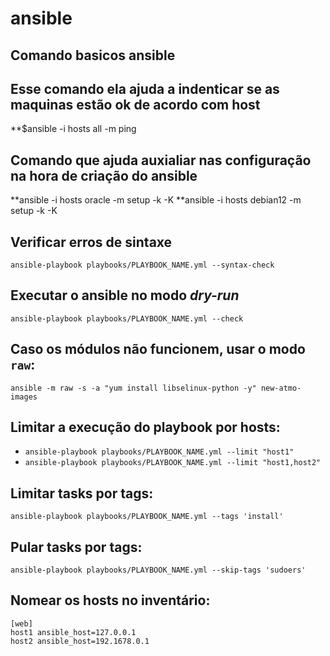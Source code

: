 # ansible

## Comando basicos ansible
## Esse comando ela ajuda a indenticar se as maquinas estão ok de acordo com host
**$ansible -i hosts all -m ping
## Comando que ajuda auxialiar nas configuração na hora de criação do ansible
**ansible -i hosts oracle -m setup -k -K 
**ansible -i hosts debian12 -m setup -k -K 

## Verificar erros de sintaxe
`ansible-playbook playbooks/PLAYBOOK_NAME.yml --syntax-check`

## Executar o ansible no modo *dry-run*
`ansible-playbook playbooks/PLAYBOOK_NAME.yml --check`

## Caso os módulos não funcionem, usar o modo `raw`:
`ansible -m raw -s -a "yum install libselinux-python -y" new-atmo-images`

## Limitar a execução do playbook por hosts:
* `ansible-playbook playbooks/PLAYBOOK_NAME.yml --limit "host1"`
* `ansible-playbook playbooks/PLAYBOOK_NAME.yml --limit "host1,host2"`

## Limitar tasks por tags:
`ansible-playbook playbooks/PLAYBOOK_NAME.yml --tags 'install'`

## Pular tasks por tags:
`ansible-playbook playbooks/PLAYBOOK_NAME.yml --skip-tags 'sudoers'`

## Nomear os hosts no inventário:
```
[web]
host1 ansible_host=127.0.0.1
host2 ansible_host=192.1678.0.1
```
